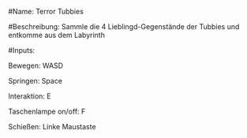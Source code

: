#Name: 
Terror Tubbies


#Beschreibung: 
Sammle die 4 Lieblingd-Gegenstände der Tubbies und entkomme aus dem Labyrinth


#Inputs:

Bewegen: WASD

Springen: Space

Interaktion: E

Taschenlampe on/off: F

Schießen: Linke Maustaste

